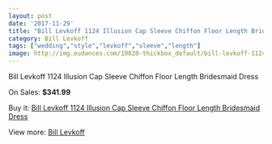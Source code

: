 ```yaml
---
layout: post
date: '2017-11-29'
title: "Bill Levkoff 1124 Illusion Cap Sleeve Chiffon Floor Length Bridesmaid Dress"
category: Bill Levkoff
tags: ["wedding","style","levkoff","sleeve","length"]
image: http://img.eudances.com/19820-thickbox_default/bill-levkoff-1124-illusion-cap-sleeve-chiffon-floor-length-bridesmaid-dress.jpg
---
```

Bill Levkoff 1124 Illusion Cap Sleeve Chiffon Floor Length Bridesmaid Dress

On Sales: **$341.99**
<a href="https://www.eudances.com/en/bill-levkoff/5905-bill-levkoff-1124-illusion-cap-sleeve-chiffon-floor-length-bridesmaid-dress.html"><amp-img layout="responsive" width="600" height="600" src="//img.eudances.com/19820-thickbox_default/bill-levkoff-1124-illusion-cap-sleeve-chiffon-floor-length-bridesmaid-dress.jpg" alt="Bill Levkoff 1124 Illusion Cap Sleeve Chiffon Floor Length Bridesmaid Dress 0" /></a>
<a href="https://www.eudances.com/en/bill-levkoff/5905-bill-levkoff-1124-illusion-cap-sleeve-chiffon-floor-length-bridesmaid-dress.html"><amp-img layout="responsive" width="600" height="600" src="//img.eudances.com/19821-thickbox_default/bill-levkoff-1124-illusion-cap-sleeve-chiffon-floor-length-bridesmaid-dress.jpg" alt="Bill Levkoff 1124 Illusion Cap Sleeve Chiffon Floor Length Bridesmaid Dress 1" /></a>

Buy it: [Bill Levkoff 1124 Illusion Cap Sleeve Chiffon Floor Length Bridesmaid Dress](https://www.eudances.com/en/bill-levkoff/5905-bill-levkoff-1124-illusion-cap-sleeve-chiffon-floor-length-bridesmaid-dress.html "Bill Levkoff 1124 Illusion Cap Sleeve Chiffon Floor Length Bridesmaid Dress")

View more: [Bill Levkoff](https://www.eudances.com/en/57-bill-levkoff "Bill Levkoff")